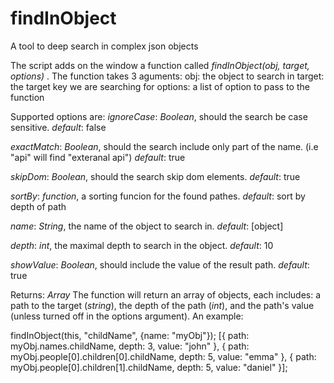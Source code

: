 # findInObject
A tool to deep search in complex json objects

The script adds on the window a function called _findInObject(obj, target, options)_ .
The function takes 3 aguments:
  obj: the object to search in
  target: the target key we are searching for
  options: a list of option to pass to the function
  
Supported options are:
  *ignoreCase*: _Boolean_, should the search be case sensitive. _default_: false
  
   *exactMatch*: _Boolean_, should the search include only part of the name. (i.e "api" will find "exteranal api") _default_: true
   
  *skipDom*: _Boolean_, should the search skip dom elements. _default_: true
  
  *sortBy*: _function_, a sorting funcion for the found pathes. _default_: sort by depth of path
  
  *name*: _String_, the name of the object to search in. _default_: [object]
  
  *depth*: _int_, the maximal depth to search in the object. _default_: 10
  
  *showValue*: _Boolean_, should include the value of the result path. _default_: true
  
  Returns: _Array_
  The function will return an array of objects, each includes: a path to the target (_string_), the depth of the path (_int_), and the path's value (unless turned off in the options argument).
An example:


findInObject(this, "childName", {name: "myObj"});
[{
  path: myObj.names.childName,
  depth: 3,
  value: "john"
},
{
  path: myObj.people[0].children[0].childName,
  depth: 5,
  value: "emma"
},
{
  path: myObj.people[0].children[1].childName,
  depth: 5,
  value: "daniel"
}];
